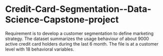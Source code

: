 # Credit-Card-Segmentation--Data-Science-Capstone-project
Requirement is to develop a customer segmentation to define marketing strategy. The dataset summarizes the usage behaviour  of about 9000 active credit card holders during the last 6 month. The file is at a customer level with 18 behavioral variables.
